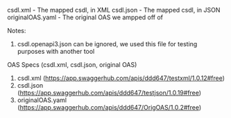 csdl.xml - The mapped csdl, in XML
csdl.json - The mapped csdl, in JSON
originalOAS.yaml - The original OAS we ampped off of

Notes:
1. csdl.openapi3.json can be ignored, we used this file for testing purposes with another tool

OAS Specs (csdl.xml, csdl.json, original OAS)
1. csdl.xml (https://app.swaggerhub.com/apis/ddd647/testxml/1.0.12#free)
2. csdl.json (https://app.swaggerhub.com/apis/ddd647/testjson/1.0.19#free)
3. originalOAS.yaml (https://app.swaggerhub.com/apis/ddd647/OrigOAS/1.0.2#free)
